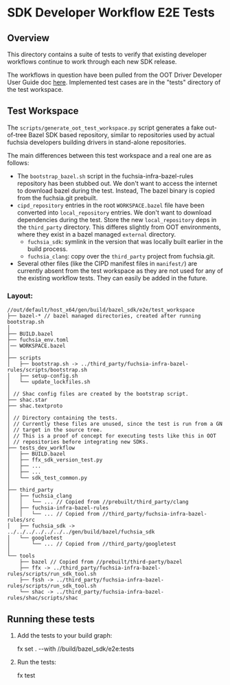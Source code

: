 # SDK Developer Workflow E2E Tests

## Overview

This directory contains a suite of tests to verify that existing developer
workflows continue to work through each new SDK release.

The workflows in question have been pulled from the OOT Driver Developer
User Guide doc [here](http://shortn/_JaGU74ejFA). Implemented test cases are in
the "tests" directory of the test workspace.

## Test Workspace

The `scripts/generate_oot_test_workspace.py` script generates a fake out-of-tree
Bazel SDK based repository, similar to repositories used by actual fuchsia
developers building drivers in stand-alone repositories.

The main differences between this test workspace and a real one are as follows:

 * The `bootstrap_bazel.sh` script in the fuchsia-infra-bazel-rules repository
   has been stubbed out. We don't want to access the internet to download bazel
   during the test. Instead, The bazel binary is copied from the fuchsia.git
   prebuilt.
 * `cipd_repository` entries in the root `WORKSPACE.bazel` file have been
   converted into `local_repository` entries. We don't want to download
   dependencies during the test. Store the new `local_repository` deps in the
   `third_party` directory. This differes slightly from OOT environments, where
   they exist in a bazel managed `external` directory.
   * `fuchsia_sdk`: symlink in the version that was locally built earlier
   in the build process.
   * `fuchsia_clang`: copy over the `third_party` project from fuchsia.git.
 * Several other files (like the CIPD manifest files in `manifest/`) are
   currently absent from the test workspace as they are not used for any of the
   existing workflow tests. They can easily be added in the future.

### Layout:

    //out/default/host_x64/gen/build/bazel_sdk/e2e/test_workspace
    ├── bazel-* // bazel managed directories, created after running bootstrap.sh
    │
    ├── BUILD.bazel
    ├── fuchsia_env.toml
    │── WORKSPACE.bazel
    │
    ├── scripts
    │   ├── bootstrap.sh -> ../third_party/fuchsia-infra-bazel-rules/scripts/bootstrap.sh
    │   ├── setup-config.sh
    │   └── update_lockfiles.sh
    │
    │ // Shac config files are created by the bootstrap script.
    ├── shac.star
    ├── shac.textproto
    │
    │ // Directory containing the tests.
    │ // Currently these files are unused, since the test is run from a GN
    │ // target in the source tree.
    │ // This is a proof of concept for executing tests like this in OOT
    │ // repositories before integrating new SDKs.
    ├── tests_dev_workflow
    │   ├── BUILD.bazel
    │   ├── ffx_sdk_version_test.py
    │   ├── ...
    │   ├── ...
    │   └── sdk_test_common.py
    │
    ├── third_party
    │   ├── fuchsia_clang
    │   │   └── ... // Copied from //prebuilt/third_party/clang
    │   ├── fuchsia-infra-bazel-rules
    │   │   └── ... // Copied from //third_party/fuchsia-infra-bazel-rules/src
    │   ├── fuchsia_sdk -> ../../../../../../../gen/build/bazel/fuchsia_sdk
    │   └── googletest
    │       └── ... // Copied from //third_party/googletest
    │
    └── tools
        ├── bazel // Copied from //prebuilt/third-party/bazel
        ├── ffx -> ../third_party/fuchsia-infra-bazel-rules/scripts/run_sdk_tool.sh
        ├── fssh -> ../third_party/fuchsia-infra-bazel-rules/scripts/run_sdk_tool.sh
        └── shac -> ../third_party/fuchsia-infra-bazel-rules/shac/scripts/shac

## Running these tests

1) Add the tests to your build graph:

    fx set <product>.<board> --with //build/bazel_sdk/e2e:tests

1) Run the tests:

    fx test
